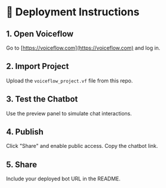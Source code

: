 # 🚀 Deployment Instructions

## 1. Open Voiceflow
Go to [https://voiceflow.com](https://voiceflow.com) and log in.

## 2. Import Project
Upload the `voiceflow_project.vf` file from this repo.

## 3. Test the Chatbot
Use the preview panel to simulate chat interactions.

## 4. Publish
Click "Share" and enable public access. Copy the chatbot link.

## 5. Share
Include your deployed bot URL in the README.
